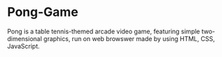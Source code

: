# Pong-Game
Pong is a table tennis-themed arcade video game, featuring simple two-dimensional graphics, run on web browswer made by using HTML, CSS, JavaScript.
